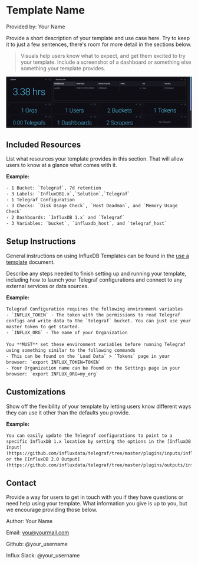 # Template Name

Provided by: Your Name

Provide a short description of your template and use case here. Try to keep it to just a few sentences, there's room for more detail in the sections below.


> Visuals help users know what to expect, and get them excited to try your template. Include a screenshot of a dashboard or something else something your template provides.

![Example Dashboard Screenshot](Example_Screenshot.png)

## Included Resources

List what resources your template provides in this section. That will allow users to know at a glance what comes with it.

**Example:**

    - 1 Bucket: `Telegraf`, 7d retention
    - 3 Labels: `InfluxDB1.x`,`Solution`,`Telegraf`
    - 1 Telegraf Configuration
    - 3 Checks: `Disk Usage Check`, `Host Deadman`, and `Memory Usage Check`
    - 2 Dashboards: `InfluxDB 1.x` and `Telegraf`
    - 3 Variables: `bucket`, `influxdb_host`, and `telegraf_host`

## Setup Instructions

General instructions on using InfluxDB Templates can be found in the [use a template](../docs/use_a_template.md) document.

Describe any steps needed to finish setting up and running your template, including how to launch your Telegraf configurations and connect to any external services or data sources.

**Example:**
    
    Telegraf Configuration requires the following environment variables
    - `INFLUX_TOKEN` - The token with the permissions to read Telegraf configs and write data to the `telegraf` bucket. You can just use your master token to get started.
    - `INFLUX_ORG` - The name of your Organization

    You **MUST** set these environment variables before running Telegraf using something similar to the following commands
    - This can be found on the `Load Data` > `Tokens` page in your browser: `export INFLUX_TOKEN=TOKEN`
    - Your Organization name can be found on the Settings page in your browser: `export INFLUX_ORG=my_org`

## Customizations

Show off the flexibility of your template by letting users know different ways they can use it other than the defaults you provide.

**Example:**

    You can easily update the Telegraf configurations to point to a specific InfluxDB 1.x location by setting the options in the [InfluxDB Input](https://github.com/influxdata/telegraf/tree/master/plugins/inputs/influxdb) or the [InfluxDB 2.0 Output](https://github.com/influxdata/telegraf/tree/master/plugins/outputs/influxdb_v2). 

## Contact

Provide a way for users to get in touch with you if they have questions or need help using your template. What information you give is up to you, but we encourage providing those below.

Author: Your Name

Email: you@yourmail.com

Github: @your_username

Influx Slack: @your_username